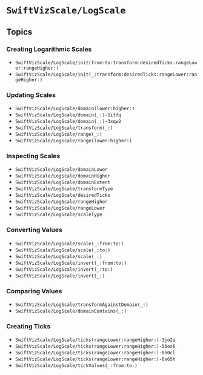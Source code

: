 # ``SwiftVizScale/LogScale``

## Topics

### Creating Logarithmic Scales

- ``SwiftVizScale/LogScale/init(from:to:transform:desiredTicks:rangeLower:rangeHigher:)``
- ``SwiftVizScale/LogScale/init(_:transform:desiredTicks:rangeLower:rangeHigher:)``

### Updating Scales

- ``SwiftVizScale/LogScale/domain(lower:higher:)``
- ``SwiftVizScale/LogScale/domain(_:)-1itfq``
- ``SwiftVizScale/LogScale/domain(_:)-3xqw2``
- ``SwiftVizScale/LogScale/transform(_:)``
- ``SwiftVizScale/LogScale/range(_:)``
- ``SwiftVizScale/LogScale/range(lower:higher:)``

### Inspecting Scales

- ``SwiftVizScale/LogScale/domainLower``
- ``SwiftVizScale/LogScale/domainHigher``
- ``SwiftVizScale/LogScale/domainExtent``
- ``SwiftVizScale/LogScale/transformType``
- ``SwiftVizScale/LogScale/desiredTicks``
- ``SwiftVizScale/LogScale/rangeHigher``
- ``SwiftVizScale/LogScale/rangeLower``
- ``SwiftVizScale/LogScale/scaleType``

### Converting Values 

- ``SwiftVizScale/LogScale/scale(_:from:to:)``
- ``SwiftVizScale/LogScale/scale(_:to:)``
- ``SwiftVizScale/LogScale/scale(_:)``
- ``SwiftVizScale/LogScale/invert(_:from:to:)``
- ``SwiftVizScale/LogScale/invert(_:to:)``
- ``SwiftVizScale/LogScale/invert(_:)``

### Comparing Values

- ``SwiftVizScale/LogScale/transformAgainstDomain(_:)``
- ``SwiftVizScale/LogScale/domainContains(_:)``

### Creating Ticks

- ``SwiftVizScale/LogScale/ticks(rangeLower:rangeHigher:)-3jo2u``
- ``SwiftVizScale/LogScale/ticks(rangeLower:rangeHigher:)-56os6``
- ``SwiftVizScale/LogScale/ticks(rangeLower:rangeHigher:)-8n0cl``
- ``SwiftVizScale/LogScale/ticks(rangeLower:rangeHigher:)-8s65h``
- ``SwiftVizScale/LogScale/tickValues(_:from:to:)``
